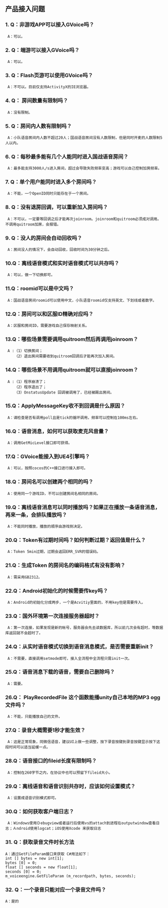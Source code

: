 ## 产品接入问题
### 1.  Q：非游戏APP可以接入GVoice吗？
     A：可以。
### 2.  Q：端游可以接入GVoice吗？
     A：可以。
### 3.  Q：Flash页游可以使用GVoice吗？
     A：不可以。目前仅支持ActivityX的IE浏览器。
### 4.  Q： 房间数量有限制吗？
     A：没有限制。
### 5.  Q：房间内人数有限制吗？
     A：小队语音房间内人数不超过20人；国战语音房间没有人数限制，但是同时开麦的人数限制5人以内。
### 6.  Q：每秒最多能有几个人能同时进入国战语音房间？
     A：最多能支持3000人/s进入房间，超过会导致失败频率变高；游戏可以自己控制加房频率。
### 7.  Q：单个用户能同时进入多个房间吗？
     A：不能，一个OpenID同时只能存在于一个房间。
### 8.  Q：没有退房回调，可以重新加入房间吗？
     A：不可以，一定要等回调之后才能再次joinroom。joinroom和quitroom必须成对调用。不调用quitroom加房，会报错。
### 9.  Q：没人的房间会自动回收吗？
     A：房间没人的情况下，会自动回收，回收时间为30分钟之后。
### 10.Q：离线语音模式和实时语音模式可以共存吗？
     A：可以，做一下切换即可。
### 11.Q：roomid可以是中文吗？
     A：国战语音房间roomid可以使用中文，小队语音roomid仅支持英文、下划线或者数字。
### 12.Q：房间可以和区服ID精确对应吗？
     A：区服和房间ID，需要游戏自己保存映射关系。
### 13.Q：哪些场景需要调用quitroom然后再调用joinroom？
     A :（1）切换房间；
        （2）退出房间需要收到quitroom回调后才能再次加入房间。
### 14.Q：哪些场景不用调用quitroom就可以直接joinroom？
     A :（1）程序崩溃了；
        （2）程序退出了；
        （3）OnstatusUpdate 回调被调用了，已经被踢出房间。
### 15.Q：ApplyMessageKey收不到回调是什么原因？
     A：请检查是否有调用poll且是tick的循环调用，频率可以控制在100ms左右。
### 16.Q：语音消息，如何可以获取麦克风音量？
     A：调用GetMicLevel接口即可获得。
### 17.Q：GVoice能接入到UE4引擎吗？
     A：可以，按照cocos的C++接口进行接入即可。
### 18.Q：房间名可以创建两个相同的吗？
     A：使用同一个游戏ID，不可以创建房间名相同的房间。
### 19.Q：离线语音消息可以同时播放吗？如果正在播放一条语音消息，再来一条，会排队播放吗？
     A：不能同时播放，播放的顺序由游戏侧决定。
### 20.Q：Token有过期时间吗？如何判断过期？返回值是什么？
     A：Token 5min过期，过期会返回ERR_SVR的错误码。
### 21.Q：生成Token 的房间名的编码格式有没有影响？
     A：需采用GB2312。
### 22.Q：Android初始化的时候需要传key吗？
     A：Android的初始化分成两步，一个是Acvitiy里面的，不用key但是需要传入。
### 23.Q：国外环境第一次连接服务器超时？
     A：第一次连接，如果发现是新的帐号，服务器会先去读数据库，所以前几次会有超时，等数据库返回就不会超时了。
### 24.Q：从实时语音模式切换到语音消息模式，是否需要重新init？
     A：不需要，直接调用setmode即可，接入全流程中全流程只需init一次。
### 25.Q：语音消息下载的语音，需要自己删除吗？
     A：需要。
### 26.Q： PlayRecordedFile 这个函数能播unity自己本地的MP3 ogg文件吗？
     A：不能，只能播放自己的文件。
### 27.Q：录音大概需要1秒才能生效？
     A：这是正常现象，同微信语音，建议UI上做一些调整，按下录音按键到录音按键显示按下这段时间可以适当延缓一点。
### 28.Q：语音接口的fileid长度有限制吗？
     A：控制在260字节之内，在协议中也可以预留下fileid大小。
### 29.Q：离线语音和语音识别共存时，应该如何设置模式？
     A：设置成语音识别模式即可。
### 30.Q：如何获取客户端日志？
     A：Windows使用Ｄebugview或者运行后使用vs的attach到进程在outputwindow查看日志；Ａndroid使用logcat；iOS使用Xcode 来获取日志
### 31. Q：获取录音文件时长方法
    A：通过GetFileParam接口来获取 C#用法如下：   
    int [] bytes = new int[1];
    bytes [0] = 0;
    float [] seconds = new float[1];
    seconds [0] = 0;
    m_voiceengine.GetFileParam (m_recordpath, bytes, seconds);
### 32. Q：一个录音只能对应一个录音文件吗？
    A：是的